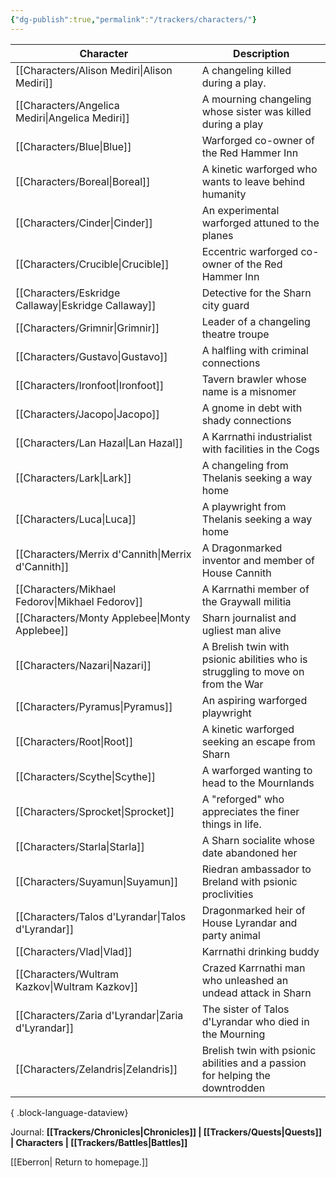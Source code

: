 ```yaml
---
{"dg-publish":true,"permalink":"/trackers/characters/"}
---
```


| Character                                              | Description                                                                     |
| ------------------------------------------------------ | ------------------------------------------------------------------------------- |
| [[Characters/Alison Mediri\|Alison Mediri]]         | A changeling killed during a play.                                              |
| [[Characters/Angelica Mediri\|Angelica Mediri]]     | A mourning changeling whose sister was killed during a play                     |
| [[Characters/Blue\|Blue]]                           | Warforged co-owner of the Red Hammer Inn                                        |
| [[Characters/Boreal\|Boreal]]                       | A kinetic warforged who wants to leave behind humanity                          |
| [[Characters/Cinder\|Cinder]]                       | An experimental warforged attuned to the planes                                 |
| [[Characters/Crucible\|Crucible]]                   | Eccentric warforged co-owner of the Red Hammer Inn                              |
| [[Characters/Eskridge Callaway\|Eskridge Callaway]] | Detective for the Sharn city guard                                              |
| [[Characters/Grimnir\|Grimnir]]                     | Leader of a changeling theatre troupe                                           |
| [[Characters/Gustavo\|Gustavo]]                     | A halfling with criminal connections                                            |
| [[Characters/Ironfoot\|Ironfoot]]                   | Tavern brawler whose name is a misnomer                                         |
| [[Characters/Jacopo\|Jacopo]]                       | A gnome in debt with shady connections                                          |
| [[Characters/Lan Hazal\|Lan Hazal]]                 | A Karrnathi industrialist with facilities in the Cogs                           |
| [[Characters/Lark\|Lark]]                           | A changeling from Thelanis seeking a way home                                   |
| [[Characters/Luca\|Luca]]                           | A playwright from Thelanis seeking a way home                                   |
| [[Characters/Merrix d'Cannith\|Merrix d'Cannith]]   | A Dragonmarked inventor and member of House Cannith                             |
| [[Characters/Mikhael Fedorov\|Mikhael Fedorov]]     | A Karrnathi member of the Graywall militia                                      |
| [[Characters/Monty Applebee\|Monty Applebee]]       | Sharn journalist and ugliest man alive                                          |
| [[Characters/Nazari\|Nazari]]                       | A Brelish twin with psionic abilities who is struggling to move on from the War |
| [[Characters/Pyramus\|Pyramus]]                     | An aspiring warforged playwright                                                |
| [[Characters/Root\|Root]]                           | A kinetic warforged seeking an escape from Sharn                                |
| [[Characters/Scythe\|Scythe]]                       | A warforged wanting to head to the Mournlands                                   |
| [[Characters/Sprocket\|Sprocket]]                   | A "reforged" who appreciates the finer things in life.                          |
| [[Characters/Starla\|Starla]]                       | A Sharn socialite whose date abandoned her                                      |
| [[Characters/Suyamun\|Suyamun]]                     | Riedran ambassador to Breland with psionic proclivities                         |
| [[Characters/Talos d'Lyrandar\|Talos d'Lyrandar]]   | Dragonmarked heir of House Lyrandar and party animal                            |
| [[Characters/Vlad\|Vlad]]                           | Karrnathi drinking buddy                                                        |
| [[Characters/Wultram Kazkov\|Wultram Kazkov]]       | Crazed Karrnathi man who unleashed an undead attack in Sharn                    |
| [[Characters/Zaria d'Lyrandar\|Zaria d'Lyrandar]]   | The sister of Talos d'Lyrandar who died in the Mourning                         |
| [[Characters/Zelandris\|Zelandris]]                 | Brelish twin with psionic abilities and a passion for helping the downtrodden   |

{ .block-language-dataview}

Journal: **[[Trackers/Chronicles\|Chronicles]] | [[Trackers/Quests\|Quests]] | Characters | [[Trackers/Battles\|Battles]]**

[[Eberron\| Return to homepage.]]